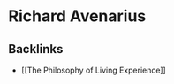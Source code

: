 # Richard Avenarius



<a id="org6d92eb0"></a>

## Backlinks

-   [[The Philosophy of Living Experience]]
